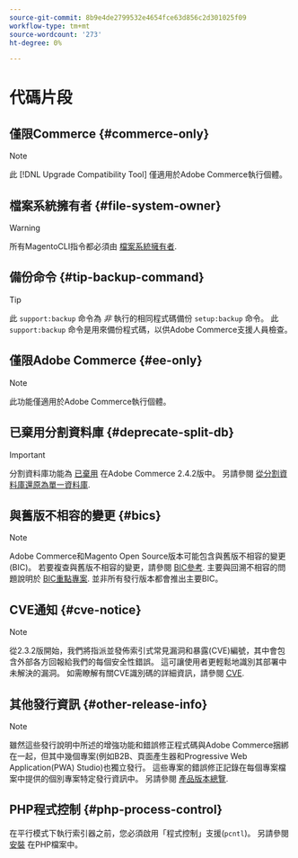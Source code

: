 ```yaml
---
source-git-commit: 8b9e4de2799532e4654fce63d856c2d301025f09
workflow-type: tm+mt
source-wordcount: '273'
ht-degree: 0%

---
```

# 代碼片段

## 僅限Commerce {#commerce-only}

>[!NOTE]
>
>此 [!DNL Upgrade Compatibility Tool] 僅適用於Adobe Commerce執行個體。

<!-- Configuration guide snippets -->

## 檔案系統擁有者 {#file-system-owner}

>[!WARNING]
>
>所有MagentoCLI指令都必須由 [檔案系統擁有者](/help/configuration/cli/config-cli.md#prerequisites).

## 備份命令 {#tip-backup-command}

>[!TIP]
>
>此 `support:backup` 命令為 _非_ 執行的相同程式碼備份 `setup:backup` 命令。 此 `support:backup` 命令是用來備份程式碼，以供Adobe Commerce支援人員檢查。

## 僅限Adobe Commerce {#ee-only}

>[!NOTE]
>
>此功能僅適用於Adobe Commerce執行個體。

## 已棄用分割資料庫 {#deprecate-split-db}

>[!IMPORTANT]
>
>分割資料庫功能為 [已棄用](https://community.magento.com/t5/Magento-DevBlog/Deprecation-of-Split-Database-in-Magento-Commerce/ba-p/465187?_ga=2.128934671.2024864496.1657558157-1596100530.1657558157) 在Adobe Commerce 2.4.2版中。 另請參閱 [從分割資料庫還原為單一資料庫](/help/configuration/storage/revert-split-database.md).

<!-- End of Configuration guide snippets -->

## 與舊版不相容的變更 {#bics}

>[!NOTE]
>
>Adobe Commerce和Magento Open Source版本可能包含與舊版不相容的變更(BIC)。 若要複查與舊版不相容的變更，請參閱 [BIC參考](https://developer.adobe.com/commerce/php/development/backward-incompatible-changes/reference/). 主要與回溯不相容的問題說明於 [BIC重點專案](https://developer.adobe.com/commerce/php/development/backward-incompatible-changes/highlights/). 並非所有發行版本都會推出主要BIC。

## CVE通知 {#cve-notice}

>[!NOTE]
>
>從2.3.2版開始，我們將指派並發佈索引式常見漏洞和暴露(CVE)編號，其中會包含外部各方回報給我們的每個安全性錯誤。 這可讓使用者更輕鬆地識別其部署中未解決的漏洞。 如需瞭解有關CVE識別碼的詳細資訊，請參閱 [CVE](https://cve.mitre.org/).

## 其他發行資訊 {#other-release-info}

>[!NOTE]
>
>雖然這些發行說明中所述的增強功能和錯誤修正程式碼與Adobe Commerce捆綁在一起，但其中幾個專案(例如B2B、頁面產生器和Progressive Web Application(PWA) Studio)也獨立發行。 這些專案的錯誤修正記錄在每個專案檔案中提供的個別專案特定發行資訊中。 另請參閱 [產品版本總覽](/help/release/release-notes/overview.md).

## PHP程式控制 {#php-process-control}

在平行模式下執行索引器之前，您必須啟用「程式控制」支援(`pcntl`)。 另請參閱 [安裝](https://www.php.net/manual/en/pcntl.installation.php) 在PHP檔案中。
